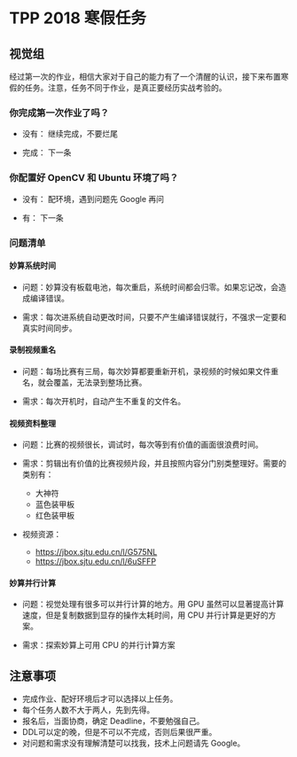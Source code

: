 # TPP 2018 寒假任务
## 视觉组

经过第一次的作业，相信大家对于自己的能力有了一个清醒的认识，接下来布置寒假的任务。注意，任务不同于作业，是真正要经历实战考验的。

### 你完成第一次作业了吗？

- 没有：
	继续完成，不要烂尾
	
- 完成：
	下一条
	
### 你配置好 OpenCV 和 Ubuntu 环境了吗？

- 没有：
	配环境，遇到问题先 Google 再问
	
- 有：
	下一条
	
### 问题清单

#### 妙算系统时间

- 问题：妙算没有板载电池，每次重启，系统时间都会归零。如果忘记改，会造成编译错误。

- 需求：每次进系统自动更改时间，只要不产生编译错误就行，不强求一定要和真实时间同步。

#### 录制视频重名

- 问题：每场比赛有三局，每次妙算都要重新开机，录视频的时候如果文件重名，就会覆盖，无法录到整场比赛。

- 需求：每次开机时，自动产生不重复的文件名。

#### 视频资料整理
- 问题：比赛的视频很长，调试时，每次等到有价值的画面很浪费时间。

- 需求：剪辑出有价值的比赛视频片段，并且按照内容分门别类整理好。需要的类别有：
	- 大神符
	- 蓝色装甲板
	- 红色装甲板
	
- 视频资源：
	- https://jbox.sjtu.edu.cn/l/G575NL
	- https://jbox.sjtu.edu.cn/l/6uSFFP
	
#### 妙算并行计算
- 问题：视觉处理有很多可以并行计算的地方。用 GPU 虽然可以显著提高计算速度，但是复制数据到显存的操作太耗时间，用 CPU 并行计算是更好的方案。

- 需求：探索妙算上可用 CPU 的并行计算方案

## 注意事项

- 完成作业、配好环境后才可以选择以上任务。
- 每个任务人数不大于两人，先到先得。
- 报名后，当面协商，确定 Deadline，不要勉强自己。
- DDL可以定的晚，但是不可以不完成，否则后果很严重。
- 对问题和需求没有理解清楚可以找我，技术上问题请先 Google。
